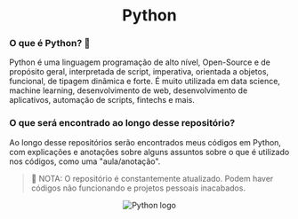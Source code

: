 <h1 align="center"> Python </h1>
<h3> O que é Python? 🧬 </h3>
<p> Python é uma linguagem programação de alto nível, Open-Source e de propósito geral, interpretada de script, imperativa, orientada a objetos, funcional, de tipagem dinâmica e forte. É muito utilizada em data science, machine learning, desenvolvimento de web, desenvolvimento de aplicativos, automação de scripts, fintechs e mais. </p>

<h3> O que será encontrado ao longo desse repositório? </h3>
<p> Ao longo desse repositórios serão encontrados meus códigos em Python, com explicações e anotações sobre alguns assuntos sobre o que é utilizado nos códigos, como uma "aula/anotação". </p>

>🛑 NOTA: O repositório é constantemente atualizado. Podem haver códigos não funcionando e projetos pessoais inacabados.

<div align="center">   
<img alt="Python logo" src="https://upload.wikimedia.org/wikipedia/commons/thumb/f/f8/Python_logo_and_wordmark.svg/1280px-Python_logo_and_wordmark.svg.png"/>
</div>
